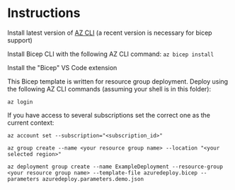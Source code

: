 # Instructions
Install latest version of [AZ CLI](https://docs.microsoft.com/en-us/cli/azure/install-azure-cli) (a recent version is necessary for bicep support)

Install Bicep CLI with the following AZ CLI command: ``az bicep install`` 

Install the "Bicep" VS Code extension

This Bicep template is written for resource group deployment. Deploy using the following AZ CLI commands (assuming your shell is in this folder):

``az login``

If you have access to several subscriptions set the correct one as the current context:

``az account set --subscription="<subscription_id>"``

``az group create --name <your resource group name> --location "<your selected region>"``

``az deployment group create --name ExampleDeployment --resource-group <your resource group name> --template-file azuredeploy.bicep --parameters azuredeploy.parameters.demo.json``
